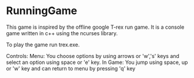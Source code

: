 # RunningGame

This game is inspired by the offline google T-rex run game. It is a console game written in c++ using 
the ncurses library.

To play the game run trex.exe.

Controls:
	Menu:
	You choose options by using arrows or 'w','s' keys and select an option using space or 'e' key.
	In Game:
	You jump using space, up or 'w' key and can return to menu by pressing 'q' key

